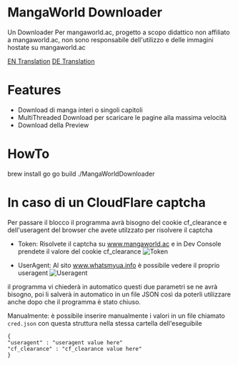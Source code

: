 # MangaWorld Downloader 
Un Downloader Per mangaworld.ac,
progetto a scopo didattico non affiliato a mangaworld.ac, non sono responsabile dell'utilizzo e delle immagini hostate su mangaworld.ac

[EN Translation](README.md)
[DE Translation](README_DE.md)

# Features
- Download di manga interi o singoli capitoli
- MultiThreaded Download per scaricare le pagine alla massima velocità
- Download della Preview

# HowTo
brew install go
go build
./MangaWorldDownloader

# In caso di un CloudFlare captcha
Per passare il blocco il programma avrà bisogno del cookie cf_clearance e dell'useragent del browser che avete utilzzato per risolvere il captcha

- Token: Risolvete il captcha su www.mangaworld.ac e in Dev Console prendete il valore del cookie cf_clearance 
  ![Token](https://i.imgur.com/HYUu0M0.png)
  
- UserAgent: Al sito www.whatsmyua.info è possibile vedere il proprio useragent
  ![Useragent](https://i.imgur.com/nZZfCt1.png)
  
il programma vi chiederà in automatico questi due parametri se ne avrà bisogno, poi li salverà in automatico in un file JSON così da poterli utilizzare 
anche dopo che il programma è stato chiuso.

Manualmente: è possibile inserire manualmente i valori in un file chiamato `cred.json` con questa struttura nella stessa cartella dell'eseguibile

```
{
"useragent" : "useragent value here"
"cf_clearance" : "cf_clearance value here"
}
```
